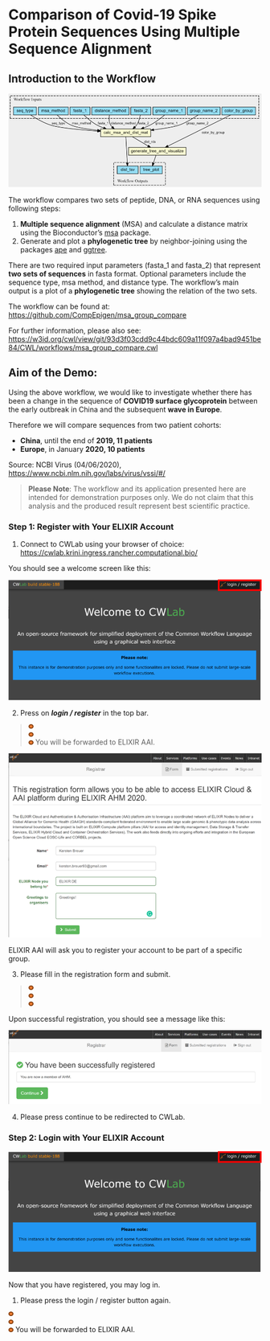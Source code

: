 # Comparison of Covid-19 Spike Protein Sequences Using Multiple Sequence Alignment

## Introduction to the Workflow

![workflow screenshot](../screenshots/4.0_tutorial_covid19_workflow.png) 

The workflow compares two sets of peptide, DNA, or RNA sequences using following steps:
1. **Multiple sequence alignment** (MSA) and calculate a distance matrix using the Bioconductor’s [msa](http://www.bioconductor.org/packages/release/bioc/html/msa.html) package.
2. Generate and plot a **phylogenetic tree** by neighbor-joining using the packages [ape](https://guangchuangyu.github.io/software/ggtree/documentation/) and [ggtree](https://guangchuangyu.github.io/software/ggtree/documentation/).

There are two required input parameters (fasta_1 and fasta_2) that represent **two sets of sequences** in fasta format. Optional parameters include the sequence type, msa method, and distance type. The workflow’s main output is a plot of a **phylogenetic tree** showing the relation of the two sets.

The workflow can be found at: https://github.com/CompEpigen/msa_group_compare

For further information, please also see: https://w3id.org/cwl/view/git/93d3f03cdd9c44bdc609a11f097a4bad9451be84/CWL/workflows/msa_group_compare.cwl 

## Aim of the Demo:

Using the above workflow, we would like to investigate whether there has been a change in the sequence of **COVID19 surface glycoprotein** between the early outbreak in China and the subsequent **wave in Europe**.

Therefore we will compare sequences from two patient cohorts:

* **China**, until the end of **2019, 11 patients**
* **Europe**, in January **2020, 10 patients**

Source: NCBI Virus (04/06/2020),
https://www.ncbi.nlm.nih.gov/labs/virus/vssi/#/


> **Please Note**: The workflow and its application presented here are intended for demonstration purposes only. We do not claim that this analysis and the produced result represent best scientific practice. 

### **Step 1: Register with Your ELIXIR Account**

1. Connect to CWLab using your browser of choice: https://cwlab.krini.ingress.rancher.computational.bio/

You should see a welcome screen like this:

![welcome screenshot](../screenshots/4.1_tutorial_covid19_welcome.png) 

2. Press on ***login / register*** in the top bar.

> ![dots](../screenshots/4.0.1_tutorial_covid19_threedots.png)   You will be forwarded to ELIXIR AAI.

![registration screenshot](../screenshots/4.2_tutorial_covid19_registration.png) 

ELIXIR AAI will ask you to register your account to be part of a specific group.

3. Please fill in the registration form and submit.

> ![dots](../screenshots/4.0.1_tutorial_covid19_threedots.png) 

Upon successful registration, you should see a message like this:

![registered screenshot](../screenshots/4.3_tutorial_covid19_registered.png) 

4. Please press continue to be redirected to CWLab.

### **Step 2: Login with Your ELIXIR Account** 

![welcome screenshot](../screenshots/4.1_tutorial_covid19_welcome.png) 

Now that you have registered, you may log in.

1. Please press the login / register button again.

<p align="center">

 ![dots](../screenshots/4.0.1_tutorial_covid19_threedots.png)  You will be forwarded to ELIXIR AAI.
 
</p>



